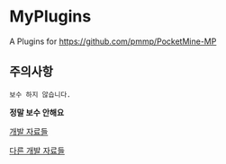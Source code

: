 # MyPlugins
A Plugins for https://github.com/pmmp/PocketMine-MP

## 주의사항

`보수 하지 않습니다.`

**정말 보수 안해요**

[개발 자료들](https://github.com/alvin0319/MyPlugins)

[다른 개발 자료들](https://github.com/alvin0319/Plugins-PocketMine)
